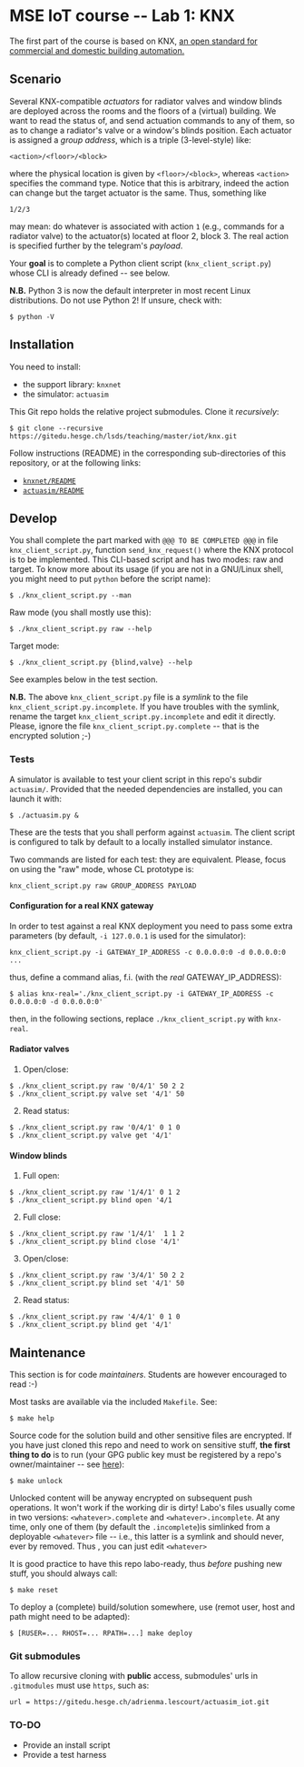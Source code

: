 # MSE IoT course -- Lab 1: KNX #

The first part of the course is based on KNX, [an open standard for commercial
and domestic building automation.](https://en.wikipedia.org/wiki/KNX_%28standard%29 "KNX --
Wikipedia")


## Scenario  ##

Several KNX-compatible *actuators* for radiator valves and window blinds
are deployed across the rooms and the floors of a (virtual) building. We want
to read the status of, and send actuation commands to any of them, so as to
change a radiator's valve or a window's blinds position.  Each actuator is
assigned a *group address*, which is a triple (3-level-style) like:

    <action>/<floor>/<block>

where the physical location is given by `<floor>/<block>`, whereas `<action>`
specifies the command type. Notice that this is arbitrary, indeed the action
can change but the target actuator is the same. Thus, something like

    1/2/3

may mean: do whatever is associated with action `1` (e.g., commands for a
radiator valve) to the actuator(s) located at floor 2, block 3. The real action
is specified further by the telegram's *payload*.

Your **goal** is to complete a Python client script (`knx_client_script.py`)
whose CLI is already defined -- see below.

**N.B.** Python 3 is now the default interpreter in most recent Linux
distributions. Do not use Python 2! If unsure, check with:
```shell
$ python -V
```

## Installation ##

You need to install:

* the support library: `knxnet`
* the simulator: `actuasim`

This Git repo holds the relative project submodules. Clone it *recursively*:

```shell
$ git clone --recursive https://gitedu.hesge.ch/lsds/teaching/master/iot/knx.git
```

Follow instructions (README) in the corresponding sub-directories of this
repository, or at the following links:

* [`knxnet/README`](https://gitedu.hesge.ch/adrienma.lescourt/knxnet_iot/-/blob/master/README.md "knxnet readme")
* [`actuasim/README`](https://gitedu.hesge.ch/adrienma.lescourt/actuasim_iot/-/blob/master/README.md "actuasim readme")

## Develop  ##

You shall complete the part marked with `@@@ TO BE COMPLETED @@@` in file
`knx_client_script.py`, function `send_knx_request()` where the KNX protocol
is to be implemented. This CLI-based script and has two modes: raw and
target. To know more about its usage (if you are not in a GNU/Linux shell, you
might need to put `python` before the script name):

```shell
$ ./knx_client_script.py --man
```

Raw mode (you shall mostly use this):
```shell
$ ./knx_client_script.py raw --help
```

Target mode:
```shell
$ ./knx_client_script.py {blind,valve} --help
```

See examples below in the test section.

**N.B.** The above `knx_client_script.py` file is a *symlink* to the file
`knx_client_script.py.incomplete`. If you have troubles with the symlink,
rename the target `knx_client_script.py.incomplete` and edit it
directly. Please, ignore the file `knx_client_script.py.complete` -- that is
the encrypted solution ;-)

### Tests ###

A simulator is available to test your client script in this repo's subdir
`actuasim/`. Provided that the needed dependencies are installed, you can
launch it with:
```shell
$ ./actuasim.py &
```

These are the tests that you shall perform against `actuasim`. The client
script is configured to talk by default to a locally installed simulator
instance.

Two commands are listed for each test: they are equivalent. Please, focus on
using the "raw" mode, whose CL prototype is:
```
knx_client_script.py raw GROUP_ADDRESS PAYLOAD
```

#### Configuration for a real KNX gateway ####

In order to test against a real KNX deployment you need to pass some extra
parameters (by default, `-i 127.0.0.1` is used for the simulator):
```shell
knx_client_script.py -i GATEWAY_IP_ADDRESS -c 0.0.0.0:0 -d 0.0.0.0:0 ...
```

thus, define a command alias, f.i. (with the *real* GATEWAY_IP_ADDRESS):
```shell
$ alias knx-real='./knx_client_script.py -i GATEWAY_IP_ADDRESS -c 0.0.0.0:0 -d 0.0.0.0:0'
```

then, in the following sections, replace `./knx_client_script.py` with
`knx-real`.

#### Radiator valves ####

1. Open/close:
```shell
$ ./knx_client_script.py raw '0/4/1' 50 2 2
$ ./knx_client_script.py valve set '4/1' 50
```

2. Read status:
```shell
$ ./knx_client_script.py raw '0/4/1' 0 1 0
$ ./knx_client_script.py valve get '4/1'
```

#### Window blinds ####

1. Full open:
```shell
$ ./knx_client_script.py raw '1/4/1' 0 1 2
$ ./knx_client_script.py blind open '4/1
```

2. Full close:
```shell
$ ./knx_client_script.py raw '1/4/1'  1 1 2
$ ./knx_client_script.py blind close '4/1'
```

3. Open/close:
```shell
$ ./knx_client_script.py raw '3/4/1' 50 2 2
$ ./knx_client_script.py blind set '4/1' 50
```

2. Read status:
```shell
$ ./knx_client_script.py raw '4/4/1' 0 1 0
$ ./knx_client_script.py blind get '4/1'
```

## Maintenance  ##

This section is for code *maintainers*. Students are however encouraged to
read :-)

Most tasks are available via the included `Makefile`. See:
```shell
$ make help
```
Source code for the solution build and other sensitive files are encrypted. If
you have just cloned this repo and need to work on sensitive stuff, **the
first thing to do** is to run (your GPG public key must be registered by a
repo's owner/maintainer -- see
[here](https://githepia.hesge.ch/lsds-collab-test/cours-x/project-1/-/blob/master/README.md
"Git-crypted test repo help")):
```shell
$ make unlock
```
Unlocked content will be anyway encrypted on subsequent push operations. It
won't work if the working dir is dirty! Labo's files usually come in two
versions: `<whatever>.complete` and `<whatever>.incomplete`. At any time, only
one of them (by default the `.incomplete`)is simlinked from a deployable
`<whatever>` file -- i.e., this latter is a symlink and should never, ever by
removed. Thus , you can just edit `<whatever>`

It is good practice to have this repo labo-ready, thus *before* pushing new
stuff, you should always call:
```shell
$ make reset
```
To deploy a (complete) build/solution somewhere, use (remot user, host and path might
need to be adapted):
```shell
$ [RUSER=... RHOST=... RPATH=...] make deploy
```

### Git submodules  ###

To allow recursive cloning with **public** access, submodules' urls in
`.gitmodules` must use `https`, such as:

    url = https://gitedu.hesge.ch/adrienma.lescourt/actuasim_iot.git


### TO-DO ###

* Provide an install script
* Provide a test harness
